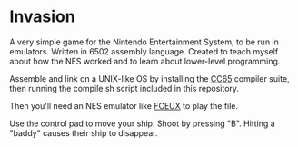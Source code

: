Invasion
===================

A very simple game for the Nintendo Entertainment System, to be run in emulators. Written in 6502 assembly language. Created to teach myself about how the NES worked and to learn about lower-level programming.

Assemble and link on a UNIX-like OS by installing the [CC65](https://github.com/cc65/cc65) compiler suite, then running the compile.sh script included in this repository.

Then you'll need an NES emulator like [FCEUX](http://www.fceux.com/web/home.html) to play the file.

Use the control pad to move your ship. Shoot by pressing "B". Hitting a "baddy" causes their ship to disappear.


